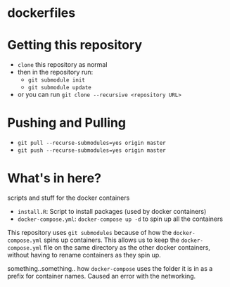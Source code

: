# dockerfiles

# Getting this repository

- `clone` this repository as normal
- then in the repository run:
    - `git submodule init`
    - `git submodule update`
- or you can run `git clone --recursive <repository URL>`

# Pushing and Pulling

- `git pull --recurse-submodules=yes origin master`
- `git push --recurse-submodules=yes origin master`

# What's in here?

scripts and stuff for the docker containers

- `install.R`: Script to install packages (used by docker containers)
- `docker-compose.yml`: `docker-compose up -d` to spin up all the containers

This repository uses `git submodules` because of how the `docker-compose.yml` spins up containers.
This allows us to keep the `docker-compose.yml` file on the same directory as the other docker containers,
without having to rename containers as they spin up.

something..something.. how `docker-compose` uses the folder it is in as a prefix for container names.
Caused an error with the networking.
